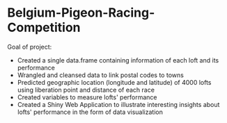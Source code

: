 # Belgium-Pigeon-Racing-Competition

Goal of project:
- Created a single data.frame containing information of each loft and its performance
- Wrangled and cleansed data to link postal codes to towns
- Predicted geographic location (longitude and latitude) of 4000 lofts using liberation point and distance of each race
- Created variables to measure lofts' performance 
- Created a Shiny Web Application to illustrate interesting insights about lofts' performance in the form of data visualization
